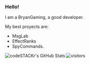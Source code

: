 ### Hello!

I am a BryanGaming, a good developer.

My best proyects are: 
- MsgLab
- EffectRanks
- SpyCommands.

<img align="left" alt="codeSTACKr's GitHub Stats" src="https://github-readme-stats-codestackr.vercel.app/api?username=BryanGamingDV&show_icons=true&hide_border=true" />

![visitors](https://visitor-badge.laobi.icu/badge?page_id=bryangamingdv.readme.visitor-badge)
